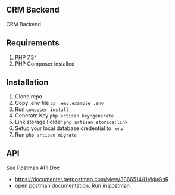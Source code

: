 ## CRM Backend

CRM Backend

## Requirements
1. PHP 7.3^
2. PHP Composer installed

## Installation 

1. Clone repo
2. Copy .env file `cp .env.example .env`
3. Run `composer install`
4. Generate Key `php artisan key:generate`
5. Link storage Folder `php artisan storage:link`
6. Setup your local database credential to `.env`
7. Run `php artisan migrate`

## API
See Postman API Doc
* https://documenter.getpostman.com/view/3866514/UVkjuGqR
* open postman documentation, Run in postman
